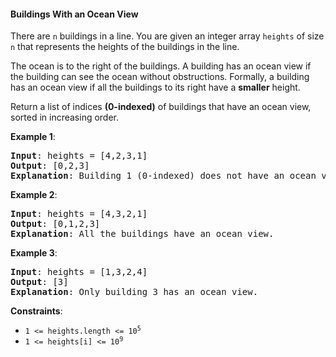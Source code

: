 #### Buildings With an Ocean View

There are `n` buildings in a line. You are given an integer array `heights` of
size `n` that represents the heights of the buildings in the line.

The ocean is to the right of the buildings. A building has an ocean view if the
building can see the ocean without obstructions. Formally, a building has an
ocean view if all the buildings to its right have a **smaller** height.

Return a list of indices **(0-indexed)** of buildings that have an ocean view,
sorted in increasing order.

**Example 1**:

<pre><b>Input</b>: heights = [4,2,3,1]
<b>Output</b>: [0,2,3]
<b>Explanation</b>: Building 1 (0-indexed) does not have an ocean view because building 2 is taller.
</pre>

**Example 2**:

<pre><b>Input</b>: heights = [4,3,2,1]
<b>Output</b>: [0,1,2,3]
<b>Explanation</b>: All the buildings have an ocean view.
</pre>

**Example 3**:

<pre><b>Input</b>: heights = [1,3,2,4]
<b>Output</b>: [3]
<b>Explanation</b>: Only building 3 has an ocean view.
</pre>

**Constraints**:

- <code>1 <= heights.length <= 10<sup>5</sup></code>
- <code>1 <= heights[i] <= 10<sup>9</sup></code>

